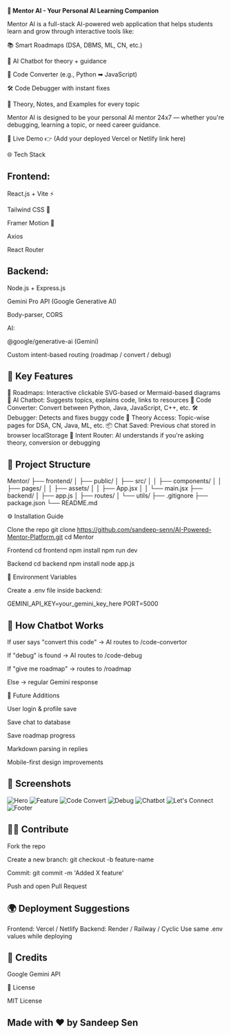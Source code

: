 **🚀 Mentor AI - Your Personal AI Learning Companion**

Mentor AI is a full-stack AI-powered web application that helps students learn and grow through interactive tools like:

📚 Smart Roadmaps (DSA, DBMS, ML, CN, etc.)

🤖 AI Chatbot for theory + guidance

🔁 Code Converter (e.g., Python ➡ JavaScript)

🛠️ Code Debugger with instant fixes

📖 Theory, Notes, and Examples for every topic

Mentor AI is designed to be your personal AI mentor 24x7 — whether you're debugging, learning a topic, or need career guidance.

🔴 Live Demo
👉 (Add your deployed Vercel or Netlify link here)

🌐 Tech Stack

## Frontend:

React.js + Vite ⚡

Tailwind CSS 🎨

Framer Motion 💫

Axios

React Router

## Backend:

Node.js + Express.js

Gemini Pro API (Google Generative AI)

Body-parser, CORS

AI:

@google/generative-ai (Gemini)

Custom intent-based routing (roadmap / convert / debug)

## 🧠 Key Features

📍 Roadmaps: Interactive clickable SVG-based or Mermaid-based diagrams
💬 AI Chatbot: Suggests topics, explains code, links to resources
🔁 Code Converter: Convert between Python, Java, JavaScript, C++, etc.
🛠️ Debugger: Detects and fixes buggy code
📁 Theory Access: Topic-wise pages for DSA, CN, Java, ML, etc.
📦 Chat Saved: Previous chat stored in browser localStorage
🧭 Intent Router: AI understands if you're asking theory, conversion or debugging

## 📁 Project Structure

Mentor/
├── frontend/
│ ├── public/
│ ├── src/
│ │ ├── components/
│ │ ├── pages/
│ │ ├── assets/
│ │ ├── App.jsx
│ │ └── main.jsx
├── backend/
│ ├── app.js
│ ├── routes/
│ └── utils/
├── .gitignore
├── package.json
└── README.md

⚙️ Installation Guide

Clone the repo
git clone https://github.com/sandeep-senn/AI-Powered-Mentor-Platform.git
cd Mentor

Frontend
cd frontend
npm install
npm run dev

Backend
cd backend
npm install
node app.js

🔐 Environment Variables

Create a .env file inside backend:

GEMINI_API_KEY=your_gemini_key_here
PORT=5000

## 📌 How Chatbot Works

If user says "convert this code" → AI routes to /code-convertor

If "debug" is found → AI routes to /code-debug

If "give me roadmap" → routes to /roadmap

Else → regular Gemini response

🧠 Future Additions

 User login & profile save

 Save chat to database

 Save roadmap progress

 Markdown parsing in replies

 Mobile-first design improvements

## 📸 Screenshots

![Hero](screenshots/Hero.png)
![Feature](screenshots/feature.png)
![Code Convert](screenshots/convert.png)
![Debug](screenshots/debug.png)
![Chatbot](screenshots/Chatbot.png)
![Let's Connect](screenshots/connect.png)
![Footer](screenshots/Footer.png)


## 🧑‍💻 Contribute

Fork the repo

Create a new branch: git checkout -b feature-name

Commit: git commit -m 'Added X feature'

Push and open Pull Request

## 🌍 Deployment Suggestions

Frontend: Vercel / Netlify
Backend: Render / Railway / Cyclic
Use same .env values while deploying

## 🧠 Credits

Google Gemini API

📄 License

MIT License

## Made with ❤️ by Sandeep Sen 
